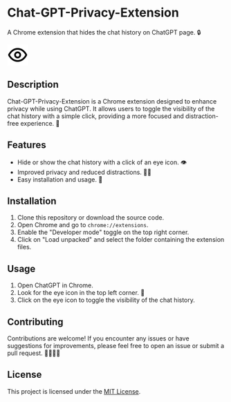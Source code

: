 # Chat-GPT-Privacy-Extension

A Chrome extension that hides the chat history on ChatGPT page. 🔒

![Extension Icon](./eye.png)

## Description

Chat-GPT-Privacy-Extension is a Chrome extension designed to enhance privacy while using ChatGPT. It allows users to toggle the visibility of the chat history with a simple click, providing a more focused and distraction-free experience. 🚀

## Features

- Hide or show the chat history with a click of an eye icon. 👁️
- Improved privacy and reduced distractions. 🙅‍♀️
- Easy installation and usage. 🚀

## Installation

1. Clone this repository or download the source code.
2. Open Chrome and go to `chrome://extensions`.
3. Enable the "Developer mode" toggle on the top right corner.
4. Click on "Load unpacked" and select the folder containing the extension files.

## Usage

1. Open ChatGPT in Chrome.
2. Look for the eye icon in the top left corner. 👀
3. Click on the eye icon to toggle the visibility of the chat history.

## Contributing

Contributions are welcome! If you encounter any issues or have suggestions for improvements, please feel free to open an issue or submit a pull request. 👩‍💻👨‍💻

## License

This project is licensed under the [MIT License](./LICENSE).


